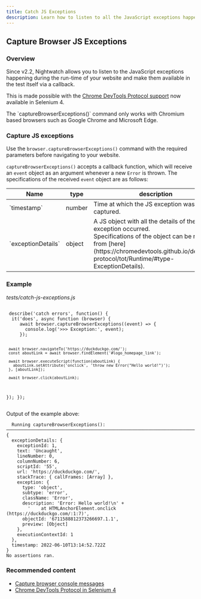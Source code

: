 ```yaml
---
title: Catch JS Exceptions
description: Learn how to listen to all the JavaScript exceptions happening during the run-time of your website, in your Nightwatch tests.
---
```


<div class="page-header"><h2>Capture Browser JS Exceptions</h2></div>

### Overview
Since v2.2, Nightwatch allows you to listen to the JavaScript exceptions happening during the run-time of your website and make them available in the test itself via a callback. 

This is made possible with the [Chrome DevTools Protocol support](https://www.selenium.dev/documentation/webdriver/bidirectional/chrome_devtools/) now available in Selenium 4.

<div class="alert alert-info">
  The `captureBrowserExceptions()` command only works with Chromium based browsers such as Google Chrome and Microsoft Edge.
</div>

### Capture JS exceptions

Use the `browser.captureBrowserExceptions()` command with the required parameters before navigating to your website.

`captureBrowserExceptions()` accepts a callback function, which will receive an `event` object as an argument whenever a new `Error` is thrown. The specifications of the received `event` object are as follows:

<table class="table table-bordered table-striped">
  <thead>
   <tr>
     <th style="width: 100px;">Name</th>
     <th style="width: 100px;">type</th>
     <th>description</th>
   </tr>
  </thead>
  <tbody>
    <tr>
      <td>`timestamp`</td>
      <td>number</td>
      <td>Time at which the JS exception was captured.</td>
    </tr>    
    <tr>
      <td>`exceptionDetails`<br></td>
      <td>object</td>
      <td>A JS object with all the details of the exception occurred.<br>Specifications of the object can be read from [here](https://chromedevtools.github.io/devtools-protocol/tot/Runtime/#type-ExceptionDetails).</td>
    </tr>
  </tbody>
</table>

### Example

<div class="sample-test"><i>tests/catch-js-exceptions.js</i>
<pre class="line-numbers language-javascript"><code class="language-javascript">
 describe('catch errors', function() {
  it('does', async function (browser) {
     await browser.captureBrowserExceptions((event) => {
       console.log('>>> Exception:', event);
     });

     await browser.navigateTo('https://duckduckgo.com/');
     const aboutLink = await browser.findElement('#logo_homepage_link');

     await browser.executeScript(function(aboutLink) {
       aboutLink.setAttribute('onclick', 'throw new Error("Hello world!")');
     }, [aboutLink]);

     await browser.click(aboutLink);
  });
});
</code></pre></div>

Output of the example above:

```
  Running captureBrowserExceptions():
───────────────────────────────────────────────────────────────────────────────────────────────────
{
  exceptionDetails: {
    exceptionId: 1,
    text: 'Uncaught',
    lineNumber: 0,
    columnNumber: 6,
    scriptId: '55',
    url: 'https://duckduckgo.com/',
    stackTrace: { callFrames: [Array] },
    exception: {
      type: 'object',
      subtype: 'error',
      className: 'Error',
      description: 'Error: Hello world!\n' +
        '    at HTMLAnchorElement.onclick (https://duckduckgo.com/:1:7)',
      objectId: '6711588812373266697.1.1',
      preview: [Object]
    },
    executionContextId: 1
  },
  timestamp: 2022-06-10T13:14:52.722Z
}
No assertions ran.
```

### Recommended content
- [Capture browser console messages](/guide/running-tests/capture-console-messages.html)
- [Chrome DevTools Protocol in Selenium 4](https://www.selenium.dev/documentation/webdriver/bidirectional/chrome_devtools/)
